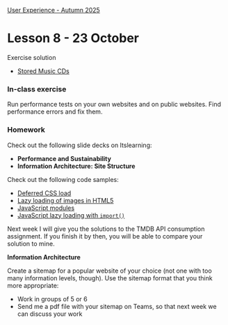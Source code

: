[User Experience - Autumn 2025](https://github.com/arturomorarioja-kea/WD_UX_E25/blob/main/README.md)

# Lesson 8 - 23 October

[-> Maybe add modules and the modules sample]: #
[-> debugger]: #
[-> cloud - my slides]: #
[-> Modules]: #
[-> JavaDoc]: #

Exercise solution
- [Stored Music CDs](https://github.com/arturomorarioja/js_stored_music_cds_solution)

### In-class exercise
Run performance tests on your own websites and on public websites. Find performance errors and fix them.

### Homework
Check out the following slide decks on Itslearning:
- **Performance and Sustainability**
- **Information Architecture: Site Structure**

Check out the following code samples:
- [Deferred CSS load](https://github.com/arturomorarioja/css3_deferred)
- [Lazy loading of images in HTML5](https://github.com/arturomorarioja/html5_lazy_loading)
- [JavaScript modules](https://github.com/arturomorarioja/js_modules)
- [JavaScript lazy loading with `import()`](https://github.com/arturomorarioja/js_import)

Next week I will give you the solutions to the TMDB API consumption assignment. If you finish it by then, you will be able to compare your solution to mine.

**Information Architecture**

Create a sitemap for a popular website of your choice (not one with too many information levels, though). Use the sitemap format that you think more appropriate:
- Work in groups of 5 or 6
- Send me a pdf file with your sitemap on Teams, so that next week we can discuss your work
